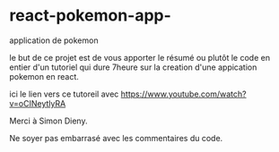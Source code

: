 # react-pokemon-app-
application de pokemon

le but de ce projet est de vous apporter le résumé ou plutôt le code en entier d'un tutoriel qui dure 7heure sur la creation d'une appication pokemon en react.

ici le lien vers ce tutoreil avec https://www.youtube.com/watch?v=oCINeytlyRA

Merci à Simon Dieny.

Ne soyer pas embarrasé avec les commentaires du code.
